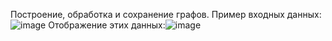 Построение, обработка и сохранение графов.
Пример входных данных:![image](https://github.com/user-attachments/assets/69109d0f-7c64-41dd-9819-5d620bd55c9a)
Отображение этих данных:![image](https://github.com/user-attachments/assets/afd2d1ef-39a0-4d7b-a164-d71a69aeeedf)
